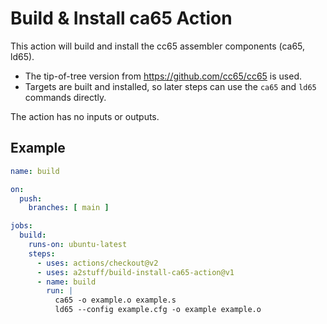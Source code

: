 # Build & Install ca65 Action

This action will build and install the cc65 assembler components (ca65, ld65).

* The tip-of-tree version from https://github.com/cc65/cc65 is used.
* Targets are built and installed, so later steps can use the `ca65` and `ld65` commands directly.

The action has no inputs or outputs.

## Example

```yml
name: build

on:
  push:
    branches: [ main ]

jobs:
  build:
    runs-on: ubuntu-latest
    steps:
      - uses: actions/checkout@v2
      - uses: a2stuff/build-install-ca65-action@v1
      - name: build
        run: |
          ca65 -o example.o example.s
          ld65 --config example.cfg -o example example.o
```
